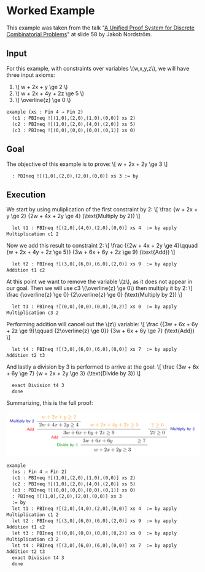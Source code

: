 Worked Example
============

This example was taken from the talk "[A Unified Proof System for Discrete Combinatorial Problems](https://jakobnordstrom.se/docs/presentations/TalkVeriPB_Dagstuhl23.pdf#page=58)" at slide 58 by Jakob Nordström. 

Input
-----------------------------

For this example, with constraints over variables \\(w,x,y,z\\), we will have three input axioms:

1. \\( w + 2x + y \ge 2 \\)
1. \\( w + 2x + 4y + 2z \ge 5 \\)
1. \\( \overline{z} \ge 0 \\)

```lean
example (xs : Fin 4 → Fin 2)
  (c1 : PBIneq ![(1,0),(2,0),(1,0),(0,0)] xs 2)
  (c2 : PBIneq ![(1,0),(2,0),(4,0),(2,0)] xs 5)
  (c3 : PBIneq ![(0,0),(0,0),(0,0),(0,1)] xs 0)
```

Goal 
-----------------------------
The objective of this example is to prove:
\\[ w + 2x + 2y \ge 3 \\]

```lean
  : PBIneq ![(1,0),(2,0),(2,0),(0,0)] xs 3 := by
```

Execution
-----------------------------
We start by using muliplication of the first constraint by 2:
\\[ \frac
    {w + 2x + y \ge 2}
    {2w + 4x + 2y \ge 4}
    (\text{Multiply by 2})
\\]
```lean
  let t1 : PBIneq ![(2,0),(4,0),(2,0),(0,0)] xs 4  := by apply Multiplication c1 2
```

Now we add this result to constraint 2:
\\[ \frac
    {{2w + 4x + 2y \ge 4}\qquad {w + 2x + 4y + 2z \ge 5}}
    {3w + 6x + 6y + 2z \ge 9}
    (\text{Add})
\\]
```lean
  let t2 : PBIneq ![(3,0),(6,0),(6,0),(2,0)] xs 9  := by apply Addition t1 c2
```
At this point we want to remove the variable \\(z\\), as it does not appear in our goal. Then we will use c3 \\(\overline{z} \ge 0\\) then multiply it by 2:
\\[ \frac
    {\overline{z} \ge 0}
    {2\overline{z} \ge 0}
    (\text{Multiply by 2})
\\]
```lean
  let t3 : PBIneq ![(0,0),(0,0),(0,0),(0,2)] xs 0  := by apply Multiplication c3 2
```
Performing addition will cancel out the \\(z\\) variable:
\\[ \frac
    {{3w + 6x + 6y + 2z \ge 9}\qquad {2\overline{z} \ge 0}}
    {3w + 6x + 6y \ge 7}
    (\text{Add})
\\]
```lean
  let t4 : PBIneq ![(3,0),(6,0),(6,0),(0,0)] xs 7  := by apply Addition t2 t3
```
And lastly a division by 3 is performed to arrive at the goal:
\\[ \frac
    {3w + 6x + 6y \ge 7}
    {w + 2x + 2y \ge 3}
    (\text{Divide by 3})
\\]
```lean
  exact Division t4 3
  done
```

Summarizing, this is the full proof:

![toy_example](./assets/toy_example.png)

```lean
example
  (xs : Fin 4 → Fin 2)
  (c1 : PBIneq ![(1,0),(2,0),(1,0),(0,0)] xs 2)
  (c2 : PBIneq ![(1,0),(2,0),(4,0),(2,0)] xs 5)
  (c3 : PBIneq ![(0,0),(0,0),(0,0),(0,1)] xs 0)
  : PBIneq ![(1,0),(2,0),(2,0),(0,0)] xs 3
  := by
  let t1 : PBIneq ![(2,0),(4,0),(2,0),(0,0)] xs 4  := by apply Multiplication c1 2
  let t2 : PBIneq ![(3,0),(6,0),(6,0),(2,0)] xs 9  := by apply Addition t1 c2
  let t3 : PBIneq ![(0,0),(0,0),(0,0),(0,2)] xs 0  := by apply Multiplication c3 2
  let t4 : PBIneq ![(3,0),(6,0),(6,0),(0,0)] xs 7  := by apply Addition t2 t3
  exact Division t4 3
  done
```
